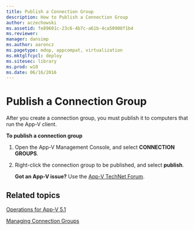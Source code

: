 ```yaml
---
title: Publish a Connection Group
description: How to Publish a Connection Group
author: aczechowski
ms.assetid: fe89601c-23c6-4b7c-a61b-4ca50908f1b4
ms.reviewer: 
manager: dansimp
ms.author: aaroncz
ms.pagetype: mdop, appcompat, virtualization
ms.mktglfcycl: deploy
ms.sitesec: library
ms.prod: w10
ms.date: 06/16/2016
---
```



# Publish a Connection Group


After you create a connection group, you must publish it to computers that run the App-V client.

**To publish a connection group**

1.  Open the App-V Management Console, and select **CONNECTION GROUPS**.

2.  Right-click the connection group to be published, and select **publish**.

    **Got an App-V issue?** Use the [App-V TechNet Forum](https://social.technet.microsoft.com/Forums/home?forum=mdopappv).

## Related topics


[Operations for App-V 5.1](operations-for-app-v-51.md)

[Managing Connection Groups](managing-connection-groups51.md)

 

 






